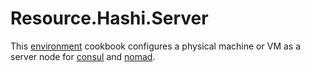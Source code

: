 # Resource.Hashi.Server

This [environment](http://blog.vialstudios.com/the-environment-cookbook-pattern/#theenvironmentcookbook) cookbook configures
a physical machine or VM as a server node for [consul](https://consul.io) and [nomad](https://www.nomadproject.io/).
